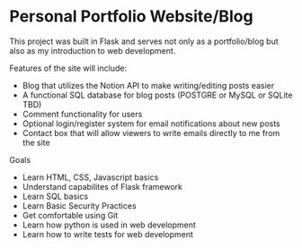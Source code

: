 # Personal Portfolio Website/Blog
This project was built in Flask and serves not only as a portfolio/blog but also as my introduction to web development. 

Features of the site will include:
 * Blog that utilizes the Notion API to make writing/editing posts easier
 * A functional SQL database for blog posts (POSTGRE or MySQL or SQLite TBD)
 * Comment functionality for users
 * Optional login/register system for email notifications about new posts
 * Contact box that will allow viewers to write emails directly to me from the site

Goals
* Learn HTML, CSS, Javascript basics
* Understand capabilites of Flask framework 
* Learn SQL basics
* Learn Basic Security Practices
* Get comfortable using Git
* Learn how python is used in web development
* Learn how to write tests for web development
